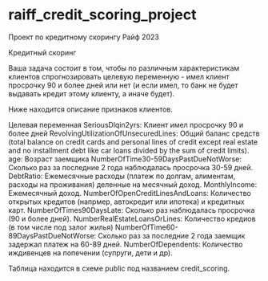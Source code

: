 # raiff_credit_scoring_project
Проект по кредитному скорингу Райф 2023

Кредитный скоринг

Ваша задача состоит в том, чтобы по различным характеристикам клиентов спрогнозировать целевую переменную - имел клиент просрочку 90 и более дней или нет (и если имел, то банк не будет выдавать кредит этому клиенту, а иначе будет). 

Ниже находится описание признаков клиентов.

Целевая переменная
SeriousDlqin2yrs: Клиент имел просрочку 90 и более дней
RevolvingUtilizationOfUnsecuredLines: Общий баланс средств (total balance on credit cards and personal lines of credit except real estate and no installment debt like car loans divided by the sum of credit limits).
age: Возраст заемщика
NumberOfTime30-59DaysPastDueNotWorse: Сколько раз за последние 2 года наблюдалась просрочка 30-59 дней.
DebtRatio: Ежемесячные расходы (платеж по долгам, алиментам, расходы на проживания) деленные на месячный доход.
MonthlyIncome: Ежемесячный доход.
NumberOfOpenCreditLinesAndLoans: Количество открытых кредитов (напрмер, автокредит или ипотека) и кредитных карт.
NumberOfTimes90DaysLate: Сколько раз наблюдалась просрочка (90 и более дней).
NumberRealEstateLoansOrLines: Количество кредиов (в том числе под залог жилья)
NumberOfTime60-89DaysPastDueNotWorse: Сколько раз за последние 2 года заемщик задержал платеж на 60-89 дней.
NumberOfDependents: Количество иждивенцев на попечении (супруги, дети и др).

Таблица находится в схеме public под названием credit_scoring. 
